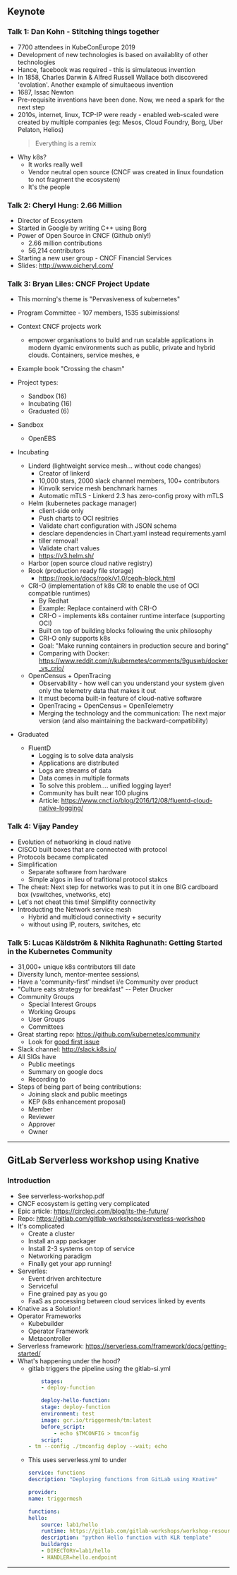 ## Keynote

### Talk 1: Dan Kohn - Stitching things together
* 7700 attendees in KubeConEurope 2019
* Development of new technologies is based on availablity of other technologies
* Hance, facebook was required - this is simulateous invention
* In 1858, Charles Darwin & Alfred Russell Wallace both discovered 'evolation'. Another example of simultaeous invention
* 1687, Issac Newton
* Pre-requisite inventions have been done. Now, we need a spark for the next step
* 2010s, internet, linux, TCP-IP were ready - enabled web-scaled were created by multiple companies (eg: Mesos, Cloud Foundry, Borg, Uber Pelaton, Helios)
    > Everything is a remix
* Why k8s?
    - It works really well
    - Vendor neutral open source (CNCF was created in linux foundation to not fragment the ecosystem)
    - It's the people

### Talk 2: Cheryl Hung: 2.66 Million
* Director of Ecosystem
* Started in Google by writing C++ using Borg
* Power of Open Source in CNCF (Github only!)
    - 2.66 million contributions
    - 56,214 contributors
* Starting a new user group - CNCF Financial Services
* Slides: http://www.oicheryl.com/ 

### Talk 3: Bryan Liles: CNCF Project Update
* This morning's theme is "Pervasiveness of kubernetes"
* Program Committee - 107 members, 1535 subimissions!
* Context CNCF projects work
    - empower organisations to build and run scalable applications in modern dyamic environments such as public, private and hybrid clouds. Containers, service meshes, e
* Example book "Crossing the chasm" 
* Project types:
    - Sandbox (16)
    - Incubating (16)
    - Graduated (6)

* Sandbox
    - OpenEBS

* Incubating
    - Linderd (lightweight service mesh... without code changes)
        * Creator of linkerd
        * 10,000 stars, 2000 slack channel members, 100+ contributors
        * Kinvolk service mesh benchmark harnes
        * Automatic mTLS  - Linkerd 2.3 has zero-config proxy with mTLS
    - Helm (kubernetes package manager)
        * client-side only
        * Push charts to OCI resitries
        * Validate chart configuration with JSON schema
        * desclare dependencies in Chart.yaml instead requirements.yaml
        * tiller removal!
        * Validate chart values
        * https://v3.helm.sh/ 
    - Harbor (open source cloud native registry)
    - Rook (production ready file storage)
        * https://rook.io/docs/rook/v1.0/ceph-block.html
    - CRI-O (implementation of k8s CRI to enable the use of OCI compatible runtimes)
        * By Redhat
        * Example: Replace containerd with CRI-O
        * CRI-O - implements k8s container runtime interface (supporting OCI)
        * Built on top of building blocks following the unix philosophy
        * CRI-O only supports k8s
        * Goal: "Make running containers in production secure and boring"
        * Comparing with Docker: https://www.reddit.com/r/kubernetes/comments/9guswb/docker_vs_crio/
    - OpenCensus + OpenTracing
        * Observability - how well can you understand your system given only the telemetry data that makes it out
        * It must becoma built-in feature of cloud-native software
        * OpenTracing + OpenCensus = OpenTelemetry
        * Merging the technology and the communication: The next major version (and also maintaining the backward-compatibility)

* Graduated
    - FluentD
        * Logging is to solve data analysis
        * Applications are distributed 
        * Logs are streams of data
        * Data comes in multiple formats
        * To solve this problem.... unified logging layer!
        * Community has built near 100 plugins
        * Article: https://www.cncf.io/blog/2016/12/08/fluentd-cloud-native-logging/ 

### Talk 4: Vijay Pandey
* Evolution of networking in cloud native
* CISCO built boxes that are connected with protocol
* Protocols became complicated
* Simplification
    - Separate software from hardware
    - Simple algos in lieu of trafitional protocol stakcs
* The cheat: Next step for networks was to put it in one BIG cardboard box (vswitches, vnetworks, etc)
* Let's not cheat this time! Simplifity connectivity
* Introducting the Network service mesh
    - Hybrid and multicloud connectivity + security
    - without using IP, routers, switches, etc

### Talk 5: Lucas Käldström & Nikhita Raghunath: Getting Started in the Kubernetes Community
* 31,000+ unique k8s contributors till date
* Diversity lunch, mentor-mentee sessions\
* Have a 'community-first' mindset i/e Community over product
* "Culture eats strategy for breakfast" -- Peter Drucker
* Community Groups
    - Special Interest Groups
    - Working Groups
    - User Groups
    - Committees
* Great starting repo: https://github.com/kubernetes/community
    - Look for [good first issue](https://github.com/search?q=org%3Akubernetes+org%3Akubernetes-sigs+org%3Akubernetes-incubator+org%3Akubernetes-csi+org%3Akubernetes-client+is%3Aopen+is%3Aissue+label%3A%22good+first+issue%22&type=Issues)
* Slack channel: http://slack.k8s.io/
* All SIGs have
    - Public meetings
    - Summary on google docs
    - Recording to 
* Steps of being part of being contributions:
    - Joining slack and public meetings
    - KEP (k8s enhancement proposal)
    - Member 
    - Reviewer
    - Approver
    - Owner

------

## GitLab Serverless workshop using Knative

### Introduction
* See  serverless-workshop.pdf
* CNCF ecosystem is getting very complicated
* Epic article: https://circleci.com/blog/its-the-future/ 
* Repo: https://gitlab.com/gitlab-workshops/serverless-workshop 
* It's complicated
    - Create a cluster
    - Install an app packager
    - Install 2-3 systems on top of service
    - Networking paradigm
    - Finally get your app running!
* Serverles:
    - Event driven architecture
    - Serviceful
    - Fine grained pay as you go
    - FaaS as processing between cloud services linked by events
* Knative as a Solution!
* Operator Frameworks
    - Kubebuilder
    - Operator Framework
    - Metacontroller 
* Serverless framework: https://serverless.com/framework/docs/getting-started/ 
* What's happening under the hood?
    - gitlab triggers the pipeline using the gitlab-si.yml
        ```yaml
            stages:
            - deploy-function

            deploy-hello-function:
            stage: deploy-function
            environment: test
            image: gcr.io/triggermesh/tm:latest
            before_script:
                - echo $TMCONFIG > tmconfig
            script:
        - tm --config ./tmconfig deploy --wait; echo
        ```
    - This uses serverless.yml to under
        ```yaml
        service: functions
        description: "Deploying functions from GitLab using Knative"

        provider:
        name: triggermesh

        functions:
        hello:
            source: lab1/hello
            runtime: https://gitlab.com/gitlab-workshops/workshop-resources/knative-lambda-runtime/raw/master/python-3.7/buildtemplate.yaml
            description: "python Hello function with KLR template"
            buildargs:
            - DIRECTORY=lab1/hello
            - HANDLER=hello.endpoint
        ``` 
------
